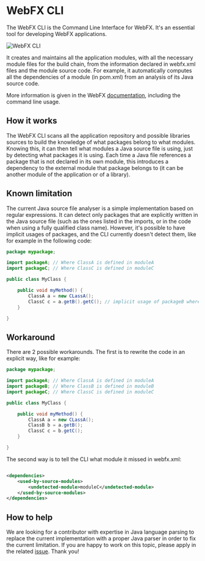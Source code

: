 # WebFX CLI

The WebFX CLI is the Command Line Interface for WebFX. It's an essential tool for developing WebFX applications.

![WebFX CLI](https://docs.webfx.dev/webfx-cli.svg)

It creates and maintains all the application modules, with all the necessary module files for the build chain, from the information declared in webfx.xml files and the module source code. For example, it automatically computes all the dependencies of a module (in pom.xml) from an analysis of its Java source code.

More information is given in the WebFX [documentation][webfx-cli-docs], including the command line usage.

## How it works

The WebFX CLI scans all the application repository and possible libraries sources to build the knowledge of what packages belong to what modules. Knowing this, it can then tell what modules a Java source file is using, just by detecting what packages it is using. Each time a Java file references a package that is not declared in its own module, this introduces a dependency to the external module that package belongs to (it can be another module of the application or of a library).   

## Known limitation

The current Java source file analyser is a simple implementation based on regular expressions. It can detect only packages that are explicitly written in the Java source file (such as the ones listed in the imports, or in the code when using a fully qualified class name). However, it's possible to have implicit usages of packages, and the CLI currently doesn't detect them, like for example in the following code:

```java
package mypackage;

import packageA; // Where ClassA is defined in moduleA
import packageC; // Where ClassC is defined in moduleC

public class MyClass {

    public void myMethod() {
        ClassA a = new CLassA();
        ClassC c = a.getB().getC(); // implicit usage of packageB where ClassB is defined <= not detected by the CLI 
    }

}
```

## Workaround

There are 2 possible workarounds. The first is to rewrite the code in an explicit way, like for example: 

```java
package mypackage;

import packageA; // Where ClassA is defined in moduleA
import packageB; // Where ClassB is defined in moduleB
import packageC; // Where ClassC is defined in moduleC

public class MyClass {

    public void myMethod() {
        ClassA a = new CLassA();
        ClassB b = a.getB();
        ClassC c = b.getC(); 
    }

}
```

The second way is to tell the CLI what module it missed in webfx.xml:

```xml

<dependencies>
    <used-by-source-modules>
        <undetected-module>moduleC</undetected-module>
    </used-by-source-modules>
</dependencies>

```

## How to help

We are looking for a contributor with expertise in Java language parsing to replace the current implementation with a proper Java parser in order to fix the current limitation. If you are happy to work on this topic, please apply in the related [issue][webfx-cli-issue]. Thank you! 

[webfx-cli-docs]: https://docs.webfx.dev/#_introducing_the_webfx_cli
[webfx-cli-issue]: https://github.com/webfx-project/webfx-cli/issues/1